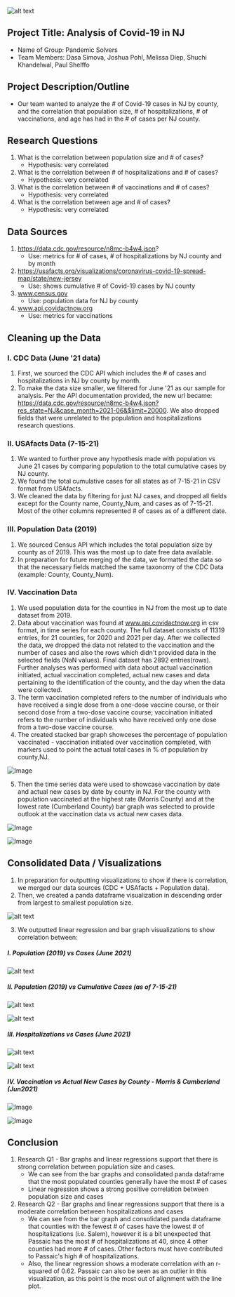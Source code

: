 ![alt text](https://github.com/melissadiep94/covid19-project/blob/main/Images/Covid_image2.png?raw=true)

## Project Title: Analysis of Covid-19 in NJ
* Name of Group: Pandemic Solvers
* Team Members: Dasa Simova, Joshua Pohl, Melissa Diep, Shuchi Khandelwal, Paul Shelffo

## Project Description/Outline
* Our team wanted to analyze the # of Covid-19 cases in NJ by county, and the correlation that population size, # of hospitalizations, # of vaccinations, and age has had in the # of cases per NJ county.

## Research Questions
1. What is the correlation between population size and # of cases?
    - Hypothesis: very correlated
2. What is the correlation between # of hospitalizations and # of cases?
    - Hypothesis: very correlated
3. What is the correlation between # of vaccinations and # of cases?
    - Hypothesis: very correlated
4. What is the correlation between age and # of cases?
    - Hypothesis: very correlated

## Data Sources
1.  https://data.cdc.gov/resource/n8mc-b4w4.json?
    - Use: metrics for # of cases, # of hospitalizations by NJ county and by month 
2.  https://usafacts.org/visualizations/coronavirus-covid-19-spread-map/state/new-jersey
    - Use: shows cumulative # of Covid-19 cases by NJ county
4.  www.census.gov
    - Use: population data for NJ by county      
5. www.api.covidactnow.org
    - Use: metrics for vaccinations 


## Cleaning up the Data
### I. CDC Data (June '21 data)
1. First, we sourced the CDC API which includes the # of cases and hospitalizations in NJ by county by month.
2. To make the data size smaller, we filtered for June '21 as our sample for analysis. Per the API documentation provided, the new url became: https://data.cdc.gov/resource/n8mc-b4w4.json?res_state=NJ&case_month=2021-06&$limit=20000. We also dropped fields that were unrelated to the population and hospitalizations research questions.


### II. USAfacts Data (7-15-21)
1. We wanted to further prove any hypothesis made with population vs June 21 cases by comparing population to the total cumulative cases by NJ county. 
2. We found the total cumulative cases for all states as of 7-15-21 in CSV format from USAfacts.
3. We cleaned the data by filtering for just NJ cases, and dropped all fields except for the County name, County_Num, and cases as of 7-15-21. Most of the other columns represented # of cases as of a different date.

### III. Population Data (2019)
1. We sourced Census API which includes the total population size by county as of 2019. This was the most up to date free data available.
2. In preparation for future merging of the data, we formatted the data so that the necessary fields matched the same taxonomy of the CDC Data (example: County, County_Num).


### IV. Vaccination Data
1. We used population data for the counties in NJ from the most up to date dataset from 2019. 
2. Data about vaccination was found at  www.api.covidactnow.org in csv format, in time series for each county. The full dataset consists of 11319 entries, for 21 counties, for 2020 and 2021 per day. After we collected the data, we dropped the data not related to the vaccination and the number of cases and also the rows which didn't provided data in the selected fields (NaN values). Final dataset has 2892 entries(rows). Further analyses was performed with data about actual vaccination initiated, actual vaccination completed, actual new cases and data pertaining to the identification of the county, and the day when the data were collected. 
3.  The term vaccination completed refers to the number of individuals who have received a single dose from a one-dose vaccine course,  or their second dose from a two-dose vaccine course; vaccination initiated refers to the number of individuals who have received only one dose from a two-dose vaccine course.
4. The created stacked bar graph showceses the  percentage of population vaccinated -  vaccination initiated over vaccination completed, with markers used to point the actual total cases in % of population by county,NJ.

![Image](Images/Vaccination_counties_NJ_Jun2021.png) 

5. Then the time series data were used to showcase vaccination by date and  actual new cases by date by county in NJ. For the county with population vaccinated at the highest rate (Morris County) and at the lowest rate (Cumberland County) bar graph was selected to provide outlook at the vaccination data vs actual new cases data.

![Image](Images/Vaccinaction_Morris.png)

![Image](Images/Vaccinaction_Cumberland.png)


## Consolidated Data / Visualizations
1. In preparation for outputting visualizations to show if there is correlation, we merged our data sources (CDC + USAfacts + Population data).
2. Then, we created a panda dataframe visualization in descending order from largest to smallest population size.

![alt text](https://github.com/melissadiep94/covid19-project/blob/main/Images/Consolidated_df.PNG?raw=true)

3. We outputted linear regression and bar graph visualizations to show correlation between:

  ##### I. Population (2019) vs Cases (June 2021)

![alt text](https://github.com/melissadiep94/covid19-project/blob/main/Images/LinRegression_population_vs_num_June21_cases.PNG?raw=true)

   ##### II. Population (2019) vs Cumulative Cases (as of 7-15-21)


![alt text](https://github.com/melissadiep94/covid19-project/blob/main/Images/Census_population_total_cases_USAfacts.PNG?raw=true)

![alt text](https://github.com/melissadiep94/covid19-project/blob/main/Images/LinRegression_population_vs_total%20YTD%20cases.PNG?raw=true)   
   
   ##### III. Hospitalizations vs Cases (June 2021)

![alt text](https://github.com/melissadiep94/covid19-project/blob/main/Images/CDC_hosp_and_num_cases_NJ_June%202021.png?raw=true)

![alt text](https://github.com/melissadiep94/covid19-project/blob/main/Images/LinRegression_hosp_vs_num_June21_cases.PNG?raw=true)


   #####  IV. Vaccination vs Actual New Cases by County - Morris & Cumberland (Jun2021)
    

![Image](Images/Linear_regr_Vaccinaction_Morris.png)

![Image](Images/Linear_regr_Vaccinaction_Cumberland.png)


## Conclusion
1. Research Q1 - Bar graphs and linear regressions support that there is strong correlation between population size and cases.
   * We can see from the bar graphs and consolidated panda dataframe that the most populated counties generally have the most # of cases
   * Linear regression shows a strong positive correlation between population size and cases
2. Research Q2 - Bar graphs and linear regressions support that there is a moderate correlation between hospitalizations and cases
   *  We can see from the bar graph and consolidated panda dataframe that counties with the fewest # of cases have the lowest # of hospitalizations (i.e. Salem), however it is a bit unexpected that Passaic has the most # of hospitalizations at 40, since 4 other counties had more # of cases. Other factors must have contributed to Passaic's high # of hospitalizations.
   *  Also, the linear regression shows a moderate correlation with an r-squared of 0.62. Passaic can also be seen as an outlier in this visualization, as this point is the most out of alignment with the line plot. 
